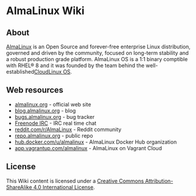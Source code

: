 # AlmaLinux Wiki


## About

[AlmaLinux](https://almalinux.org/) is an Open Source and forever-free enterprise Linux distribution, governed and driven by the community, focused on long-term stability and a robust production grade platform. AlmaLinux OS is a 1:1 binary comptible with RHEL® 8 and it was founded by the team behind the well-established[CloudLinux OS](https://www.cloudlinux.com/all-products/product-overview/cloudlinuxos).


## Web resources

* [almalinux.org](https://almalinux.org/) - official web site
* [blog.almalinux.org](https://blog.almalinux.org) - blog
* [bugs.almalinux.org](https://bugs.almalinux.org) - bug tracker
* [Freenode IRC](https://webchat.freenode.net/almalinux) - IRC real time chat
* [reddit.com/r/AlmaLinux](https://www.reddit.com/r/AlmaLinux/) - Reddit community
* [repo.almalinux.org](https://repo.almalinux.org/) - public repo
* [hub.docker.com/u/almalinux](https://hub.docker.com/u/almalinux) - AlmaLinux Docker Hub organization
* [app.vagrantup.com/almalinux](https://app.vagrantup.com/almalinux) - AlmaLinux on Vagrant Cloud


## License

This Wiki content is licensed under a [Creative Commons Attribution-ShareAlike
4.0 International License](https://creativecommons.org/licenses/by-sa/4.0/).
